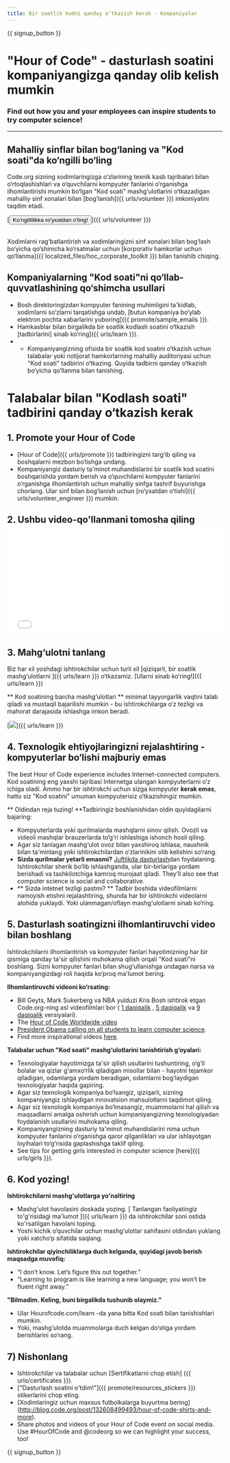 ```yaml
---
title: Bir soatlik kodni qanday o‘tkazish kerak - Kompaniyalar
---
```


{{ signup_button }}

# "Hour of Code" - dasturlash soatini kompaniyangizga qanday olib kelish mumkin
### Find out how you and your employees can inspire students to try computer science!

***

## Mahalliy sinflar bilan bog‘laning va "Kod soati"da ko‘ngilli bo‘ling
Code.org sizning xodimlaringizga o‘zlarining texnik kasb tajribalari bilan o‘rtoqlashishlari va o‘quvchilarni kompyuter fanlarini o‘rganishga ilhomlantirishi mumkin bo‘lgan "Kod soati" mashg‘ulotlarini o‘tkazadigan mahalliy sinf xonalari bilan [bog‘lanish]({{ urls/volunteer }}) imkoniyatini taqdim etadi.

[<button>Ko'ngillilikka ro'yxatdan o'ting!</button>]({{ urls/volunteer }})
<br>
<br>

Xodimlarni rag‘batlantirish va xodimlaringizni sinf xonalari bilan bog‘lash bo‘yicha qo‘shimcha ko‘rsatmalar uchun [korporativ hamkorlar uchun qo‘llanma]({{ localized_files/hoc_corporate_toolkit }}) bilan tanishib chiqing.

## Kompaniyalarning "Kod soati"ni qo‘llab-quvvatlashining qo‘shimcha usullari

- Bosh direktoringizdan kompyuter fanining muhimligini ta'kidlab, xodimlarni so‘zlarni tarqatishga undab, [butun kompaniya bo‘ylab elektron pochta xabarlarini yuboring]({{ promote/sample_emails }}).
- Hamkasblar bilan birgalikda bir soatlik kodlash soatini o‘tkazish [tadbirlarini] sinab ko‘ring]({{ urls/learn }}).
- - Kompaniyangizning ofisida bir soatlik kod soatini o‘tkazish uchun talabalar yoki notijorat hamkorlarning mahalliy auditoriyasi uchun "Kod soati" tadbirini o‘tkazing. Quyida tadbirni qanday o‘tkazish bo‘yicha qo‘llanma bilan tanishing.


# Talabalar bilan "Kodlash soati" tadbirini qanday o‘tkazish kerak

## 1. Promote your Hour of Code
- [Hour of Code]({{ urls/promote }}) tadbiringizni targ‘ib qiling va boshqalarni mezbon bo‘lishga undang.
- Kompaniyangiz dasturiy ta'minot muhandislarini bir soatlik kod soatini boshqarishda yordam berish va o‘quvchilarni kompyuter fanlarini o‘rganishga ilhomlantirish uchun mahalliy sinfga tashrif buyurishga chorlang. Ular sinf bilan bog‘lanish uchun [ro‘yxatdan o‘tishi]({{ urls/volunteer_engineer }}) mumkin.

## 2. Ushbu video-qo'llanmani tomosha qiling <iframe width="500" height="255" src="//www.youtube.com/embed/SrnvvWDm73k" frameborder="0" allowfullscreen mark="crwd-mark"></iframe>

## 3. Mahg‘ulotni tanlang
Biz har xil yoshdagi ishtirokchilar uchun turli xil [qiziqarli, bir soatlik mashg‘ulotlarni ]({{ urls/learn }}) o‘tkazamiz.  [Ularni sinab ko‘ring!]({{ urls/learn }})

** Kod soatining barcha mashg‘ulotlari ** minimal tayyorgarlik vaqtini talab qiladi va mustaqil bajarilishi mumkin - bu ishtirokchilarga o‘z tezligi va mahorat darajasida ishlashga imkon beradi.

[<img src="/images/fit-700/tutorials.png" />]({{ urls/learn }})

## 4. Texnologik ehtiyojlaringizni rejalashtiring - kompyuterlar bo‘lishi majburiy emas

The best Hour of Code experience includes Internet-connected computers. Kod soatining eng yaxshi tajribasi Internetga ulangan kompyuterlarni o‘z ichiga oladi. Ammo har bir ishtirokchi uchun sizga kompyuter **kerak emas**, hatto siz "Kod soatini" umuman kompyuterisiz o‘tkazishingiz mumkin.

** Oldindan reja tuzing! **Tadbiringiz boshlanishidan oldin quyidagilarni bajaring:

- Kompyuterlarda yoki qurilmalarda mashqlarni sinov qilish. Ovozli va videoli mashqlar brauzerlarda to‘g‘ri ishlashiga ishonch hosil qiling.
- Agar siz tanlagan mashg‘ulot ovoz bilan yaxshiroq ishlasa, naushnik bilan ta'minlang yoki ishtirokchilardan o‘zlarinikini olib kelishini so‘rang.
- **Sizda qurilmalar yetarli emasmi?** [Juftlikda dasturlash](https://www.youtube.com/watch?v=vgkahOzFH2Q)dan foydalaning. Ishtirokchilar sherik bo‘lib ishlashganda, ular bir-birlariga yordam berishadi va tashkilotchiga kamroq murojaat qiladi. They’ll also see that computer science is social and collaborative.
- ** Sizda intetnet tezligi pastmi? ** Tadbir boshida videofilmlarni namoyish etishni rejalashtiring, shunda har bir ishtirokchi videolarni alohida yuklaydi. Yoki ulanmagan/oflayn mashg‘ulotlarni sinab ko‘ring.

## 5.  Dasturlash soatingizni ilhomlantiruvchi video bilan boshlang
Ishtirokchilarni ilhomlantirish va kompyuter fanlari hayotimizning har bir qismiga qanday ta'sir qilishini muhokama qilish orqali "Kod soati"ni boshlang. Sizni kompyuter fanlari bilan shug‘ullanishga undagan narsa va kompaniyangizdagi roli haqida ko‘proq ma'lumot bering.

**Ilhomlantiruvchi videoni ko‘rsating:**

- Bill Geyts, Mark Sukerberg va NBA yulduzi Kris Bosh ishtirok etgan Code.org-ning asl videofilmlari bor ( [1 daqiqalik](https://www.youtube.com/watch?v=qYZF6oIZtfc) , [5 daqiqalik](https://www.youtube.com/watch?v=nKIu9yen5nc) va [9 daqiqalik](https://www.youtube.com/watch?v=dU1xS07N-FA) versiyalari).
- The [Hour of Code Worldwide video](https://www.youtube.com/watch?v=KsOIlDT145A)
- [President Obama calling on all students to learn computer science](https://www.youtube.com/watch?v=6XvmhE1J9PY).
- Find more inspirational videos [here](https://www.youtube.com/playlist?list=PLzdnOPI1iJNfpD8i4Sx7U0y2MccnrNZuP).

**Talabalar uchun "Kod soati" mashg‘ulotlarini tanishtirish g‘oyalari:**

- Texnologiyalar hayotimizga ta'sir qilish usullarini tushuntiring, o‘g‘il bolalar va qizlar g‘amxo‘rlik qiladigan misollar bilan - hayotni tejamkor qiladigan, odamlarga yordam beradigan, odamlarni bog‘laydigan texnologiyalar haqida gapiring.
- Agar siz texnologik kompaniya bo‘lsangiz, qiziqarli, sizning kompaniyangiz ishlaydigan innovatsion mahsulotlarni taqdimot qiling.
- Agar siz texnologik kompaniya bo‘lmasangiz, muammolarni hal qilish va maqsadlarni amalga oshirish uchun kompaniyangizning texnologiyadan foydalanish usullarini muhokama qiling.
- Kompaniyangizning dasturiy ta'minot muhandislarini nima uchun kompyuter fanlarini o‘rganishga qaror qilganliklari va ular ishlayotgan loyihalari to‘g‘risida gaplashishga taklif qiling.
- See tips for getting girls interested in computer science [here]({{ urls/girls }}).

## 6. Kod yozing!
**Ishtirokchilarni mashg'ulotlarga yo'naltiring**

- Mashg'ulot havolasini doskada yozing. [ Tanlangan faoliyatingiz to'g'risidagi ma'lumot ]({{ urls/learn }}) da ishtirokchilar soni ostida ko'rsatilgan havolani toping.
- Yoshi kichik o‘quvchilar uchun mashg‘ulotlar sahifasini oldindan yuklang yoki xatcho‘p sifatida saqlang.

**Ishtirokchilar qiyinchiliklarga duch kelganda, quyidagi javob berish maqsadga muvofiq:**

- “I don’t know. Let’s figure this out together.”
- “Learning to program is like learning a new language; you won’t be fluent right away.”

**"Bilmadim. Keling, buni birgalikda tushunib olaymiz."**

- Ular Hourofcode.com/learn -da yana bitta Kod soati bilan tanishishlari mumkin.
- Yoki, mashg‘ulotda muammolarga duch kelgan do‘stiga yordam berishlarini so‘rang.

## 7) Nishonlang

- Ishtirokchilar va talabalar uchun \[Sertifikatlarni chop etish\] ({{ urls/certificates }}).
- ["Dasturlash soatini o'tdim!"]({{ promote/resources_stickers }}) stikerlarini chop eting.
- \[Xodimlaringiz uchun maxsus futbolkalarga buyurtma bering\] (http://blog.code.org/post/132608499493/hour-of-code-shirts-and-more).
- Share photos and videos of your Hour of Code event on social media. Use #HourOfCode and @codeorg so we can highlight your success, too!

{{ signup_button }}
